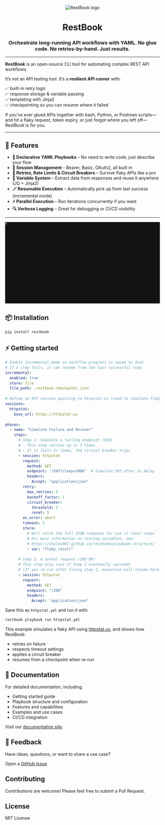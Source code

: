 <p align="center">
  <img alt="RestBook logo" src="https://github.com/user-attachments/assets/191aa5e8-a672-492f-8596-8ae83ba23706" />
</p>

<h1 align="center">RestBook</h1>
<h3 align="center">Orchestrate long-running API workflows with YAML. No glue code. No retries-by-hand. Just results.</h3>

---

**RestBook** is an open-source CLI tool for automating complex REST API workflows.

It’s not an API testing tool. It’s a **resilient API runner** with:

✅ built-in retry logic  
✅ response storage & variable passing  
✅ templating with Jinja2  
✅ checkpointing so you can resume where it failed

If you've ever glued APIs together with bash, Python, or Postman scripts—and hit a flaky request, token expiry, or just forgot where you left off—RestBook is for you.

---

## 🚀 Features

- **📘 Declarative YAML Playbooks** – No need to write code, just describe your flow
- **🔐 Session Management** – Bearer, Basic, OAuth2, all built in
- **🔁 Retries, Rate Limits & Circuit Breakers** – Survive flaky APIs like a pro
- **🧠 Variable System** – Extract data from responses and reuse it anywhere (JQ + Jinja2)
- **🪄 Resumable Execution** – Automatically pick up from last success (incremental mode)
- **⚡️ Parallel Execution** – Run iterations concurrently if you want
- **🔍 Verbose Logging** – Great for debugging or CI/CD visibility

---

<p align="center">
  <img src="assets/demo.gif" alt="RestBook retry and checkpointing demo" width="800" />
</p>

## 📦 Installation

```bash
pip install restbook
```

## ⚡️ Getting started

```yaml
# Enable incremental mode so workflow progress is saved to disk
# If a step fails, it can resume from the last successful step
incremental:
  enabled: true
  store: file
  file_path: .restbook-checkpoint.json

# Define an API session pointing to httpstat.us (used to simulate flaky responses)
sessions:
  httpstat:
    base_url: https://httpstat.us

phases:
  - name: "Simulate Failure and Recover"
    steps:
      # Step 1: Simulate a failing endpoint (503)
      # - This step retries up to 3 times
      # - If it fails 2+ times, the circuit breaker trips
      - session: httpstat
        request:
          method: GET
          endpoint: "/503?sleep=3000"  # Simulate 503 after 3s delay
          headers:
            Accept: "application/json"
        retry:
          max_retries: 3
          backoff_factor: 1
          circuit_breaker:
            threshold: 2
            reset: 5
        on_error: abort
        timeout: 5
        store:
          # Will store the full JSON response for use in later steps
          # For more information on storing variables, see:
          # https://shalev007.github.io/restbook/playbook-structure/
          - var: "flaky_result" 

      # Step 2: A normal request (200 OK)
      # This step only runs if Step 1 eventually succeeds
      # (If you re-run after fixing step 1, execution will resume here)
      - session: httpstat
        request:
          method: GET
          endpoint: "/200"
          headers:
            Accept: "application/json"
```

Save this as `httpstat.yml` and run it with:
```bash
restbook playbook run httpstat.yml
```

This example simulates a flaky API using [httpstat.us](https://httpstat.us), and shows how RestBook:
- retries on failure
- respects timeout settings
- applies a circuit breaker
- resumes from a checkpoint when re-run

## 📖 Documentation

For detailed documentation, including:
- Getting started guide
- Playbook structure and configuration
- Features and capabilities
- Examples and use cases
- CI/CD integration

Visit our [documentation site](https://shalev007.github.io/restbook/).

## 💬 Feedback

Have ideas, questions, or want to share a use case?

Open a [GitHub Issue](https://github.com/shalev007/restbook/issues) 

## Contributing

Contributions are welcome! Please feel free to submit a Pull Request.

## License

MIT License
